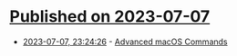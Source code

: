 # [Published on 2023-07-07](index.md)

* [2023-07-07, 23:24:26](https://lobste.rs/s/nr1qd7/advanced_macos_commands) - [Advanced macOS Commands](https://saurabhs.org/advanced-macos-commands)
